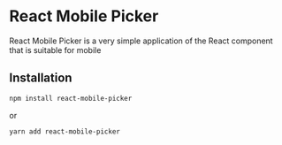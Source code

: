 # React Mobile Picker

React Mobile Picker is a very simple application of the React component that is suitable for mobile

## Installation

```bash
npm install react-mobile-picker
```

or

```bash
yarn add react-mobile-picker
```
